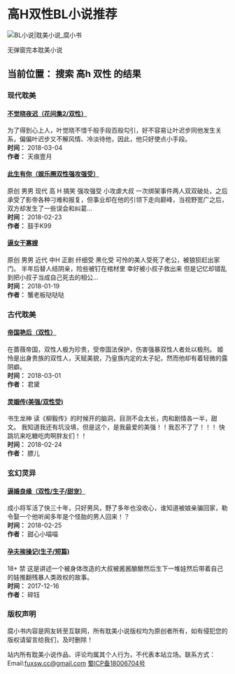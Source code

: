 # 高H双性BL小说推荐

![BL小说|耽美小说_腐小书](/img/logo.png)

无弹窗完本耽美小说

## 当前位置： 搜索 高h 双性 的结果

### 现代耽美

#### [不觉晓夜迟（花间集2/双性）](/xiandai/1286.html)
为了得到心上人，叶觉晓不惜千般手段百般勾引，好不容易让叶迟步同他发生关系，偏偏叶迟步又不解风情、冷淡待他，因此，他只好使点小手段。  
**时间：** 2018-03-04  
**作者：** 天痕壹月

#### [此生有你（娱乐圈双性强攻强受）](/xiandai/1242.html)
原创 男男 现代 高 H 搞笑 强攻强受 小攻虐大叔 一次绑架事件两人双双破处，之后承受了影帝各种刁难和报复，但事业却在他的引领下走向巅峰，当视野宽广之后，双方却发生了一些误会和纠葛...  
**时间：** 2018-02-23  
**作者：** 鼓手K99

#### [逼女干寡嫂](/xiandai/1036.html)
原创 男男 近代 中H 正剧 纤细受 黑化受 可怜的美人受死了老公，被狼狈赶出家门。 半年后替人结阴亲，险些被钉在棺材里 幸好被小叔子救出来 但是记忆却错乱到把小叔子当成自己死去的相公...  
**时间：** 2018-01-19  
**作者：** 蟹老板哒哒哒

### 古代耽美

#### [帝国艳后（双性）](/gudai/1271.html)
在蔷薇帝国，双性人极为珍贵，受帝国法保护，伤害强暴双性人者处以极刑。 姬怜是出身贵族的双性人，天赋美貌，乃皇族内定的太子妃，然而他却有着轻微的露阴癖。  
**时间：** 2018-03-01  
**作者：** 君黛

#### [灵姻传(美强/双性受)](/gudai/1247.html)
书生龙神 读《柳毅传》的时候开的脑洞，目测不会太长，肉和剧情各一半，甜文。 我知道我还有坑没填，但是这个，是我最爱的美强！！我忍不了了！！！ 快跳坑来吃糖吃肉啊胖友们！！  
**时间：** 2018-02-24  
**作者：** 膘儿

### 玄幻灵异

#### [逼婚良缘（双性/生子/甜宠）](/qihuan/1251.html)
成小将军活了快三十年，只好男风，野了多年也没收心，谁知道被娘亲骗回家，勒令娶一个他听闻多年是个怪胎的男人回来！？  
**时间：** 2018-02-25  
**作者：** 甜心小喵喵

#### [孕夫挨操记(生子/短篇)](/qihuan/869.html)
18+ 禁 这是讲述一个被身体改造的大叔被酱酱酿酿然后生下一堆娃然后带着自己的娃推翻残暴人类政权的故事。  
**时间：** 2017-12-16  
**作者：** 碎钰

### 版权声明
腐小书内容是网友转至互联网，所有耽美小说版权均为原创者所有，如有侵犯您的版权请留言给我们，及时删除！

站内所有耽美小说作品、评论均属其个人行为，不代表本站立场。联系方式：Email:fuxsw.cc@gmail.com [蜀ICP备18006704号](http://www.miibeian.gov.cn/)